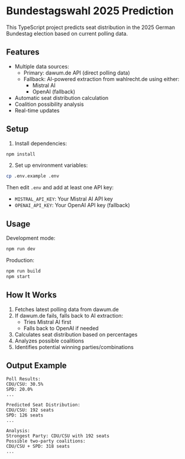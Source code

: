 # Bundestagswahl 2025 Prediction

This TypeScript project predicts seat distribution in the 2025 German Bundestag election based on current polling data.

## Features

- Multiple data sources:
  - Primary: dawum.de API (direct polling data)
  - Fallback: AI-powered extraction from wahlrecht.de using either:
    - Mistral AI
    - OpenAI (fallback)
- Automatic seat distribution calculation
- Coalition possibility analysis
- Real-time updates

## Setup

1. Install dependencies:
```bash
npm install
```

2. Set up environment variables:
```bash
cp .env.example .env
```

Then edit `.env` and add at least one API key:
- `MISTRAL_API_KEY`: Your Mistral AI API key
- `OPENAI_API_KEY`: Your OpenAI API key (fallback)

## Usage

Development mode:
```bash
npm run dev
```

Production:
```bash
npm run build
npm start
```

## How It Works

1. Fetches latest polling data from dawum.de
2. If dawum.de fails, falls back to AI extraction:
   - Tries Mistral AI first
   - Falls back to OpenAI if needed
3. Calculates seat distribution based on percentages
4. Analyzes possible coalitions
5. Identifies potential winning parties/combinations

## Output Example

```
Poll Results:
CDU/CSU: 30.5%
SPD: 20.0%
...

Predicted Seat Distribution:
CDU/CSU: 192 seats
SPD: 126 seats
...

Analysis:
Strongest Party: CDU/CSU with 192 seats
Possible two-party coalitions:
CDU/CSU + SPD: 318 seats
...
